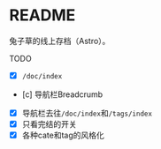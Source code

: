 # README

兔子草的线上存档（Astro）。

TODO

- [x] `/doc/index`
- [c] 导航栏Breadcrumb
- [x] 导航栏去往`/doc/index`和`/tags/index`
- [x] 只看完结的开关
- [x] 各种cate和tag的风格化
